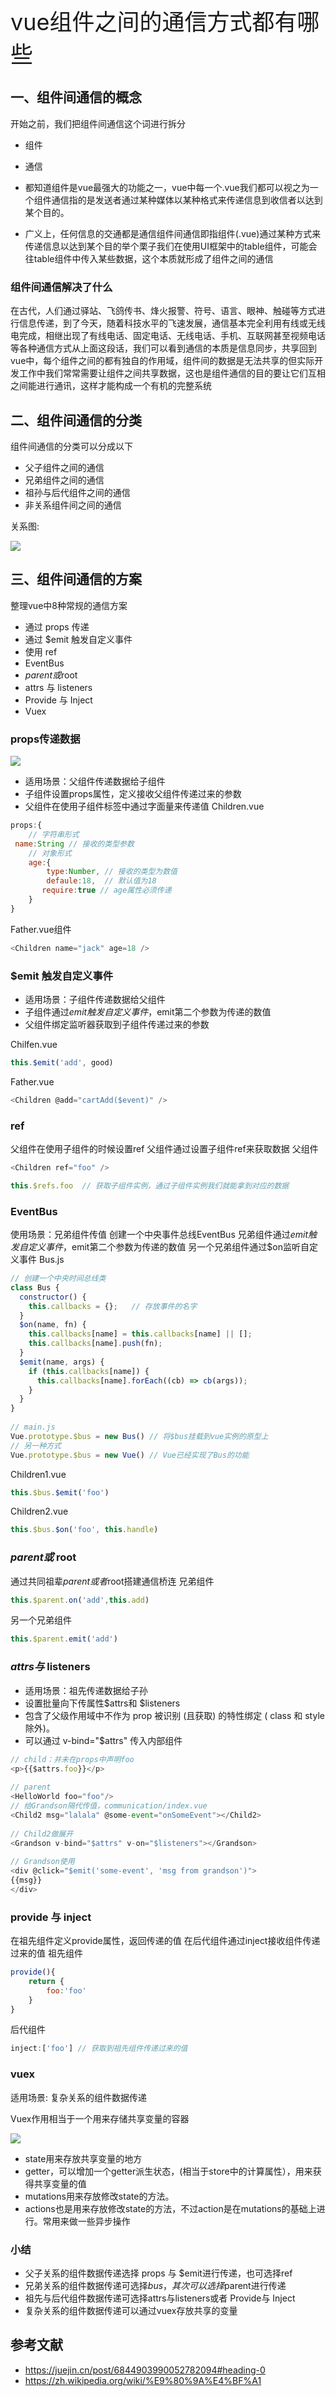 <font style="font-size: 36px;">vue组件之间的通信方式都有哪些</font>

## 一、组件间通信的概念
开始之前，我们把组件间通信这个词进行拆分

- 组件
- 通信

- 都知道组件是vue最强大的功能之一，vue中每一个.vue我们都可以视之为一个组件通信指的是发送者通过某种媒体以某种格式来传递信息到收信者以达到某个目的。
- 广义上，任何信息的交通都是通信组件间通信即指组件(.vue)通过某种方式来传递信息以达到某个目的举个栗子我们在使用UI框架中的table组件，可能会往table组件中传入某些数据，这个本质就形成了组件之间的通信

###  组件间通信解决了什么
在古代，人们通过驿站、飞鸽传书、烽火报警、符号、语言、眼神、触碰等方式进行信息传递，到了今天，随着科技水平的飞速发展，通信基本完全利用有线或无线电完成，相继出现了有线电话、固定电话、无线电话、手机、互联网甚至视频电话等各种通信方式从上面这段话，我们可以看到通信的本质是信息同步，共享回到vue中，每个组件之间的都有独自的作用域，组件间的数据是无法共享的但实际开发工作中我们常常需要让组件之间共享数据，这也是组件通信的目的要让它们互相之间能进行通讯，这样才能构成一个有机的完整系统

## 二、组件间通信的分类
组件间通信的分类可以分成以下

- 父子组件之间的通信
- 兄弟组件之间的通信
- 祖孙与后代组件之间的通信
- 非关系组件间之间的通信

关系图:

<img src='../assets/vue12-1.png' />

## 三、组件间通信的方案
整理vue中8种常规的通信方案

- 通过 props 传递
- 通过 $emit 触发自定义事件
- 使用 ref
- EventBus
- $parent 或$root
- attrs 与 listeners
- Provide 与 Inject
- Vuex
### props传递数据

<img src='../assets/vue12-2.png' />

- 适用场景：父组件传递数据给子组件
- 子组件设置props属性，定义接收父组件传递过来的参数
- 父组件在使用子组件标签中通过字面量来传递值
Children.vue
```js
props:{  
    // 字符串形式  
 name:String // 接收的类型参数  
    // 对象形式  
    age:{    
        type:Number, // 接收的类型为数值  
        defaule:18,  // 默认值为18  
       require:true // age属性必须传递  
    }  
}  
```
Father.vue组件
```js
<Children name="jack" age=18 />  
```
### $emit 触发自定义事件
- 适用场景：子组件传递数据给父组件
- 子组件通过$emit触发自定义事件，$emit第二个参数为传递的数值
- 父组件绑定监听器获取到子组件传递过来的参数

Chilfen.vue
```js
this.$emit('add', good)  
```
Father.vue
```js
<Children @add="cartAdd($event)" />  
```
### ref
父组件在使用子组件的时候设置ref
父组件通过设置子组件ref来获取数据
父组件
```js
<Children ref="foo" />  

this.$refs.foo  // 获取子组件实例，通过子组件实例我们就能拿到对应的数据  
```
### EventBus
使用场景：兄弟组件传值
创建一个中央事件总线EventBus
兄弟组件通过$emit触发自定义事件，$emit第二个参数为传递的数值
另一个兄弟组件通过$on监听自定义事件
Bus.js
```js
// 创建一个中央时间总线类  
class Bus {  
  constructor() {  
    this.callbacks = {};   // 存放事件的名字  
  }  
  $on(name, fn) {  
    this.callbacks[name] = this.callbacks[name] || [];  
    this.callbacks[name].push(fn);  
  }  
  $emit(name, args) {  
    if (this.callbacks[name]) {  
      this.callbacks[name].forEach((cb) => cb(args));  
    }  
  }  
}  
  
// main.js  
Vue.prototype.$bus = new Bus() // 将$bus挂载到vue实例的原型上  
// 另一种方式  
Vue.prototype.$bus = new Vue() // Vue已经实现了Bus的功能  
```
Children1.vue
```js
this.$bus.$emit('foo')  
```
Children2.vue
```js
this.$bus.$on('foo', this.handle)  
```
### $parent 或$ root
通过共同祖辈$parent或者$root搭建通信桥连
兄弟组件
```js
this.$parent.on('add',this.add)
```
另一个兄弟组件
```js
this.$parent.emit('add')
```
### $attrs 与$ listeners
- 适用场景：祖先传递数据给子孙
- 设置批量向下传属性$attrs和 $listeners
- 包含了父级作用域中不作为 prop 被识别 (且获取) 的特性绑定 ( class 和 style 除外)。
- 可以通过 v-bind="$attrs" 传⼊内部组件
```js
// child：并未在props中声明foo  
<p>{{$attrs.foo}}</p>  
  
// parent  
<HelloWorld foo="foo"/>  
// 给Grandson隔代传值，communication/index.vue  
<Child2 msg="lalala" @some-event="onSomeEvent"></Child2>  
  
// Child2做展开  
<Grandson v-bind="$attrs" v-on="$listeners"></Grandson>  
  
// Grandson使⽤  
<div @click="$emit('some-event', 'msg from grandson')">  
{{msg}}  
</div> 
``` 
### provide 与 inject
在祖先组件定义provide属性，返回传递的值
在后代组件通过inject接收组件传递过来的值
祖先组件
```js
provide(){  
    return {  
        foo:'foo'  
    }  
}  
```
后代组件
```js
inject:['foo'] // 获取到祖先组件传递过来的值  
```
### vuex
适用场景: 复杂关系的组件数据传递

Vuex作用相当于一个用来存储共享变量的容器 

<img src='../assets/vue12-3.png' />

- state用来存放共享变量的地方
- getter，可以增加一个getter派生状态，(相当于store中的计算属性），用来获得共享变量的值
- mutations用来存放修改state的方法。
- actions也是用来存放修改state的方法，不过action是在mutations的基础上进行。常用来做一些异步操作

### 小结
- 父子关系的组件数据传递选择 props  与 $emit进行传递，也可选择ref
- 兄弟关系的组件数据传递可选择$bus，其次可以选择$parent进行传递
- 祖先与后代组件数据传递可选择attrs与listeners或者 Provide与 Inject
- 复杂关系的组件数据传递可以通过vuex存放共享的变量
## 参考文献
- https://juejin.cn/post/6844903990052782094#heading-0
- https://zh.wikipedia.org/wiki/%E9%80%9A%E4%BF%A1
